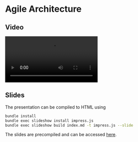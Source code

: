 Agile Architecture
==================
Video
-----
<video src="https://user-images.githubusercontent.com/35170/236177370-87945c72-ba18-4e25-8f6f-e100abadc8c1.mp4"></video>






Slides
------
The presentation can be compiled to HTML using
```bash
bundle install
bundle exec slideshow install impress.js
bundle exec slideshow build index.md -t impress.js --slide
```

The slides are precompiled and can be accessed [here](http://nightscape.github.io/agile-architecture/).

